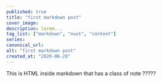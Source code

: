 ```yaml
---
published: true
title: "first markdown post"
cover_image:
description: lorem...
tag_list: ["markdown", "nuxt", "content"]
series:
canonical_url:
alt: "first markdown post"
created_at: "2020-06-28"
---
```


<div class="p-4 mb-4 text-white bg-blue-500">
  This is HTML inside markdown that has a class of note ?????
</div>
